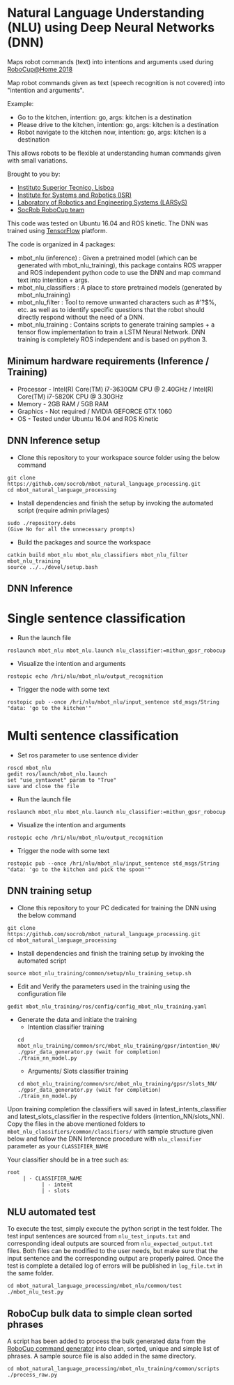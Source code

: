 # Natural Language Understanding (NLU) using Deep Neural Networks (DNN)
Maps robot commands (text) into intentions and arguments used during [RoboCup@Home 2018](http://www.robocup2018.com/)

Map robot commands given as text (speech recognition is not covered) into "intention and arguments".

Example:

- Go to the kitchen,                 intention: go, args: kitchen is a destination
- Please drive to the kitchen,       intention: go, args: kitchen is a destination
- Robot navigate to the kitchen now, intention: go, args: kitchen is a destination

This allows robots to be flexible at understanding human commands given with small variations.

Brought to you by:
- [Instituto Superior Tecnico, Lisboa](http://welcome.isr.tecnico.ulisboa.pt/)
- [Institute for Systems and Robotics (ISR)](http://welcome.isr.tecnico.ulisboa.pt/)
- [Laboratory of Robotics and Engineering Systems (LARSyS)](http://larsys.pt/)
- [SocRob RoboCup team](http://socrob.isr.tecnico.ulisboa.pt)

This code was tested on Ubuntu 16.04 and ROS kinetic. The DNN was trained using [TensorFlow](https://www.tensorflow.org/) platform.

The code is organized in 4 packages:

- mbot_nlu (inference) : Given a pretrained model (which can be generated with mbot_nlu_training), this package contains ROS wrapper and ROS independent
python code to use the DNN and map command text into intention + args.
- mbot_nlu_classifiers : A place to store pretrained models (generated by mbot_nlu_training)
- mbot_nlu_filter : Tool to remove unwanted characters such as #'?$%, etc. as well as to identify specific questions that the robot should
directly respond without the need of a DNN.
- mbot_nlu_training : Contains scripts to generate training samples + a tensor flow implementation to train a LSTM Neural Network.
DNN training is completely ROS independent and is based on python 3.

## Minimum hardware requirements (Inference / Training)
- Processor -  Intel(R) Core(TM) i7-3630QM CPU @ 2.40GHz / Intel(R) Core(TM) i7-5820K CPU @ 3.30GHz
- Memory -  2GB RAM / 5GB RAM
- Graphics -  Not required / NVIDIA GEFORCE GTX 1060
- OS -  Tested under Ubuntu 16.04 and ROS Kinetic

## DNN Inference setup

- Clone this repository to your workspace source folder using the below command  
~~~~
git clone https://github.com/socrob/mbot_natural_language_processing.git  
cd mbot_natural_language_processing
~~~~
- Install dependencies and finish the setup by invoking the automated script (require admin privilages)  
~~~~
sudo ./repository.debs
(Give No for all the unnecessary prompts)
~~~~
- Build the packages and source the workspace
~~~~
catkin build mbot_nlu mbot_nlu_classifiers mbot_nlu_filter mbot_nlu_training
source ../../devel/setup.bash
~~~~

## DNN Inference

# Single sentence classification

- Run the launch file
~~~~
roslaunch mbot_nlu mbot_nlu.launch nlu_classifier:=mithun_gpsr_robocup
~~~~
- Visualize the intention and arguments
~~~~
rostopic echo /hri/nlu/mbot_nlu/output_recognition
~~~~
- Trigger the node with some text
~~~~
rostopic pub --once /hri/nlu/mbot_nlu/input_sentence std_msgs/String "data: 'go to the kitchen'"
~~~~

# Multi sentence classification

- Set ros parameter to use sentence divider
~~~~
roscd mbot_nlu
gedit ros/launch/mbot_nlu.launch
set "use_syntaxnet" param to "True"
save and close the file
~~~~
- Run the launch file
~~~~
roslaunch mbot_nlu mbot_nlu.launch nlu_classifier:=mithun_gpsr_robocup
~~~~
- Visualize the intention and arguments
~~~~
rostopic echo /hri/nlu/mbot_nlu/output_recognition
~~~~
- Trigger the node with some text
~~~~
rostopic pub --once /hri/nlu/mbot_nlu/input_sentence std_msgs/String "data: 'go to the kitchen and pick the spoon'"
~~~~

## DNN training setup

- Clone this repository to your PC dedicated for training the DNN using the below command  
~~~~
git clone https://github.com/socrob/mbot_natural_language_processing.git  
cd mbot_natural_language_processing
~~~~
- Install dependencies and finish the training setup by invoking the automated script  
~~~~
source mbot_nlu_training/common/setup/nlu_training_setup.sh
~~~~
- Edit and Verify the parameters used in the training using the configuration file
~~~~
gedit mbot_nlu_training/ros/config/config_mbot_nlu_training.yaml
~~~~
- Generate the data and initiate the training 
  - Intention classifier training
  ~~~~
  cd mbot_nlu_training/common/src/mbot_nlu_training/gpsr/intention_NN/
  ./gpsr_data_generator.py (wait for completion)
  ./train_nn_model.py
  ~~~~
  - Arguments/ Slots classifier training
  ~~~~
  cd mbot_nlu_training/common/src/mbot_nlu_training/gpsr/slots_NN/
  ./gpsr_data_generator.py (wait for completion)
  ./train_nn_model.py
  ~~~~

Upon training completion the classifiers will saved in latest_intents_classifier and latest_slots_classifier
in the respective folders (intention_NN/slots_NN). Copy the files in the above mentioned folders to
`mbot_nlu_classifiers/common/classifiers/` with sample structure given below and follow the DNN Inference
procedure with `nlu_classifier` parameter as your `CLASSIFIER_NAME`
  
Your classifier should be in a tree such as:    
~~~~
root
     | - CLASSIFIER_NAME
           | - intent
           | - slots
~~~~

## NLU automated test

To execute the test, simply execute the python script in the test folder. The test input sentences are sourced from `nlu_test_inputs.txt` and corresponding ideal outputs are sourced from `nlu_expected_output.txt` files. Both files can be modified to the user needs, but make sure that the input sentence and the corresponding output are properly paired. Once the test is complete a detailed log of errors will be published in `log_file.txt` in the same folder. 

~~~
cd mbot_natural_language_processing/mbot_nlu/common/test
./mbot_nlu_test.py
~~~

## RoboCup bulk data to simple clean sorted phrases

A script has been added to process the bulk generated data from the [RoboCup command generator](https://github.com/kyordhel/GPSRCmdGen) into clean, sorted, unique and simple list of phrases. A sample source file is also added in the same directory.

~~~
cd mbot_natural_language_processing/mbot_nlu_training/common/scripts
./process_raw.py
~~~
